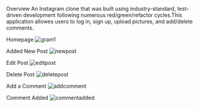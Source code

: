 Overview
An Instagram clone that was built using industry-standard, test-driven development following numerous red/green/refactor cycles.This application allowes users to log in, sign up, upload pictures, and add/delete comments.

Homepage
![gram1](https://user-images.githubusercontent.com/52677504/71787922-053a2600-2fe3-11ea-8090-870dca79d64a.PNG)

Added New Post
![newpost](https://user-images.githubusercontent.com/52677504/71787917-053a2600-2fe3-11ea-926c-3f0bf797f1f5.PNG)

Edit Post
![editpost](https://user-images.githubusercontent.com/52677504/71787921-053a2600-2fe3-11ea-9ff9-eee294cd3fea.PNG)

Delete Post
![deletepost](https://user-images.githubusercontent.com/52677504/71787920-053a2600-2fe3-11ea-9fad-28c3b364e6e6.PNG)

Add a Comment
![addcomment](https://user-images.githubusercontent.com/52677504/71787919-053a2600-2fe3-11ea-9fcf-6e41608f83d7.PNG)

Comment Added
![commentadded](https://user-images.githubusercontent.com/52677504/71787918-053a2600-2fe3-11ea-8f31-95b63309f0d3.PNG)





